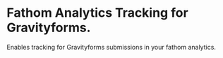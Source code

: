 # Fathom Analytics Tracking for Gravityforms.

Enables tracking for Gravityforms submissions in your fathom analytics.